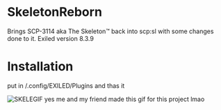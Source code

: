# SkeletonReborn
 Brings SCP-3114 aka The Skeleton™ back into scp:sl with some changes done to it.
 Exiled version 8.3.9

# Installation
put in /.config/EXILED/Plugins and thas it


![SKELEGIF](https://github.com/Nuhxly/SkeletonReborn/assets/68903428/7924d98a-4988-4e38-b39c-b13af72f6cfe)
yes me and my friend made this gif for this project lmao
